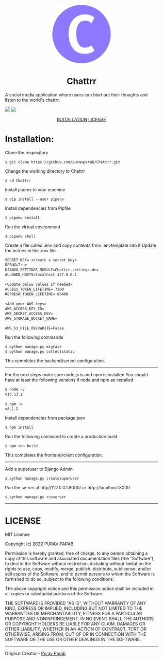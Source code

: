 <p align="center">
	<img src="https://github.com/puravparab/Chattrr/blob/master/public/static/android-chrome-192x192.png?raw=true"/>
</p

<p align="center">
	<h1 align="center">
		Chattrr
	</h1>
</p

<p align="center">
	A social media application where users can blurt out their thoughts and listen to the world's chattrr.
</p

<p align="center">
<a target="_blank" href="https://www.python.org/downloads/" title="Python version"><img src="https://img.shields.io/badge/python-%3E=_3.10-green.svg"></a>
<a target="_blank" href="LICENSE" title="License: MIT"><img src="https://img.shields.io/badge/License-MIT-blue.svg"></a>
</p>

<p align="center">
	<a href="#Installation">INSTALLATION</a>
	<a href="#License">LICENSE</a>
</p>

# Installation:

Clone the respository
```
$ git clone https://github.com/puravparab/Chattrr.git
```
Change the working directory to Chattrr
```
$ cd Chattrr
```
Install pipenv to your machine
```
$ pip install --user pipenv
```
Install dependencies from Pipfile
```
$ pipenv install
```
Run the virtual environment
```
$ pipenv shell
```
Create  a file called .env and copy contents from .envtemplate into it
Update the entries in the .env file
```
SECRET_KEY= <create a secret key>
DEBUG=True
DJANGO_SETTINGS_MODULE=Chattrr.settings.dev
ALLOWED_HOSTS=localhost 127.0.0.1

<Update below values if needed>
ACCESS_TOKEN_LIFETIME= 7200
REFRESH_TOKEN_LIFETIME= 86400

<Add your AWS keys>
AWS_ACCESS_KEY_ID=
AWS_SECRET_ACCESS_KEY=
AWS_STORAGE_BUCKET_NAME=

AWS_S3_FILE_OVERWRITE=False
```
Run the following commands
```
$ python manage.py migrate
$ python manage.py collectstatic
```
This completes the backend/server configuration.

---

For the next steps make sure node.js is and npm is installed
You should have at least the following versions if node and npm ae installed
```
$ node -v
v16.13.1

$ npm -v
v8.1.2
```
Install dependencies from package.json
```
$ npm install
```
Run the following command to create a production build
```
$ npm run build
```
This completes the frontend/client configuration.

---

Add a superuser to Django Admin
```
$ python manage.py createsuperuser
```
Run the server at http//127.0.0.1:8000/ or http://localhost:3000
```
$ python manage.py runserver
```

---

# LICENSE

MIT License

Copyright (c) 2022 PURAV PARAB

Permission is hereby granted, free of charge, to any person obtaining a copy
of this software and associated documentation files (the "Software"), to deal
in the Software without restriction, including without limitation the rights
to use, copy, modify, merge, publish, distribute, sublicense, and/or sell
copies of the Software, and to permit persons to whom the Software is
furnished to do so, subject to the following conditions:

The above copyright notice and this permission notice shall be included in all
copies or substantial portions of the Software.

THE SOFTWARE IS PROVIDED "AS IS", WITHOUT WARRANTY OF ANY KIND, EXPRESS OR
IMPLIED, INCLUDING BUT NOT LIMITED TO THE WARRANTIES OF MERCHANTABILITY,
FITNESS FOR A PARTICULAR PURPOSE AND NONINFRINGEMENT. IN NO EVENT SHALL THE
AUTHORS OR COPYRIGHT HOLDERS BE LIABLE FOR ANY CLAIM, DAMAGES OR OTHER
LIABILITY, WHETHER IN AN ACTION OF CONTRACT, TORT OR OTHERWISE, ARISING FROM,
OUT OF OR IN CONNECTION WITH THE SOFTWARE OR THE USE OR OTHER DEALINGS IN THE
SOFTWARE.

---

Original Creator - [Purav Parab](https://github.com/puravparab)